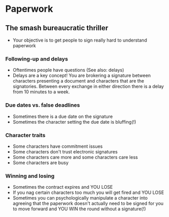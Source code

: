 # Paperwork

## The smash bureaucratic thriller

- Your objective is to get people to sign really hard to understand paperwork

### Following-up and delays

- Oftentimes people have questions (See also: delays)
- Delays are a key concept! You are brokering a signature between characters presenting a document and characters that are the signatories. Between every exchange in either direction there is a delay from 10 minutes to a week.

### Due dates vs. false deadlines

- Sometimes there is a due date on the signature
- Sometimes the character setting the due date is bluffing(!)

### Character traits

- Some characters have commitment issues
- Some characters don't trust electronic signatures
- Some characters care more and some characters care less
- Some characters are busy

### Winning and losing

- Sometimes the contract expires and YOU LOSE
- If you nag certain characters too much you will get fired and YOU LOSE
- Sometimes you can psychologically manipulate a character into agreeing that the paperwork doesn't actually need to be signed for you to move forward and YOU WIN the round without a signature(!)
